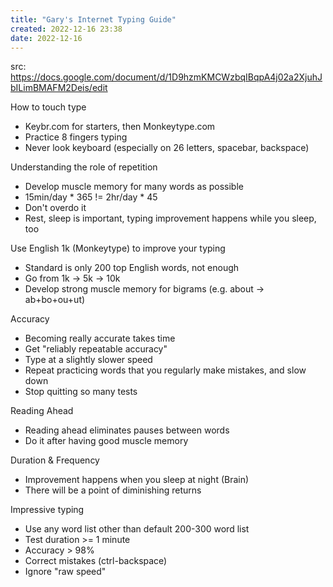 ```yaml
---
title: "Gary's Internet Typing Guide"
created: 2022-12-16 23:38
date: 2022-12-16
---
```


src: https://docs.google.com/document/d/1D9hzmKMCWzbqIBqpA4j02a2XjuhJbILimBMAFM2Deis/edit

How to touch type
- Keybr.com for starters, then Monkeytype.com
- Practice 8 fingers typing
- Never look keyboard (especially on 26 letters, spacebar, backspace)

Understanding the role of repetition
- Develop muscle memory for many words as possible
- 15min/day * 365 != 2hr/day * 45
- Don't overdo it
- Rest, sleep is important, typing improvement happens while you sleep, too

Use English 1k (Monkeytype) to improve your typing
- Standard is only 200 top English words, not enough
- Go from 1k -> 5k -> 10k
- Develop strong muscle memory for bigrams (e.g. about -> ab+bo+ou+ut)

Accuracy
- Becoming really accurate takes time
- Get "reliably repeatable accuracy"
- Type at a slightly slower speed
- Repeat practicing words that you regularly make mistakes, and slow down
- Stop quitting so many tests

Reading Ahead
- Reading ahead eliminates pauses between words
- Do it after having good muscle memory

Duration & Frequency
- Improvement happens when you sleep at night (Brain)
- There will be a point of diminishing returns

Impressive typing
- Use any word list other than default 200-300 word list
- Test duration >= 1 minute
- Accuracy > 98%
- Correct mistakes (ctrl-backspace)
- Ignore "raw speed"
